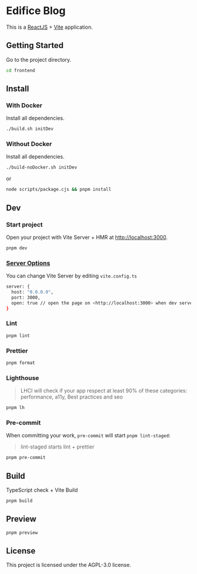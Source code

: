 # Edifice Blog

This is a [ReactJS](https://reactjs.org) + [Vite](https://vitejs.dev) application.

## Getting Started

Go to the project directory.

```bash
cd frontend
```

## Install

### With Docker

Install all dependencies.

```bash
./build.sh initDev
```

### Without Docker

Install all dependencies.

```bash
./build-noDocker.sh initDev
```

or

```bash
node scripts/package.cjs && pnpm install
```

## Dev

### Start project

Open your project with Vite Server + HMR at <http://localhost:3000>.

```bash
pnpm dev
```

### [Server Options](https://vitejs.dev/config/server-options.html)

You can change Vite Server by editing `vite.config.ts`

```bash
server: {
  host: "0.0.0.0",
  port: 3000,
  open: true // open the page on <http://localhost:3000> when dev server starts.
}
```

### Lint

```bash
pnpm lint
```

### Prettier

```bash
pnpm format
```

### Lighthouse

> LHCI will check if your app respect at least 90% of these categories: performance, a11y, Best practices and seo

```bash
pnpm lh
```

### Pre-commit

When committing your work, `pre-commit` will start `pnpm lint-staged`:

> lint-staged starts lint + prettier

```bash
pnpm pre-commit
```

## Build

TypeScript check + Vite Build

```bash
pnpm build
```

## Preview

```bash
pnpm preview
```

## License

This project is licensed under the AGPL-3.0 license.
